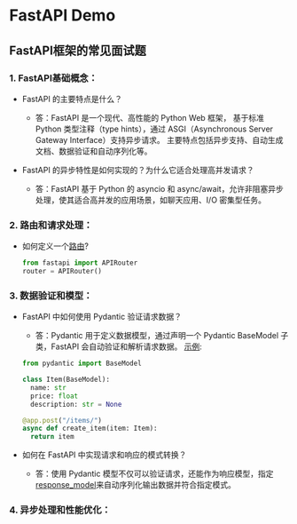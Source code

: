 # FastAPI Demo

## FastAPI框架的常见面试题

### 1. FastAPI基础概念：

* FastAPI 的主要特点是什么？
  * 答：FastAPI 是一个现代、高性能的 Python Web 框架，
  基于标准 Python 类型注释（type hints），通过 ASGI（Asynchronous Server Gateway Interface）支持异步请求。
  主要特点包括异步支持、自动生成文档、数据验证和自动序列化等。


* FastAPI 的异步特性是如何实现的？为什么它适合处理高并发请求？
  * 答：FastAPI 基于 Python 的 asyncio 和 async/await，允许非阻塞异步处理，使其适合高并发的应用场景，如聊天应用、I/O 密集型任务。



### 2. 路由和请求处理：

* 如何定义一个[路由](test_time/api.py?9)?
  ```python
  from fastapi import APIRouter
  router = APIRouter()
  ```



### 3. 数据验证和模型：

* FastAPI 中如何使用 Pydantic 验证请求数据？
  * 答：Pydantic 用于定义数据模型，通过声明一个 Pydantic BaseModel 子类，FastAPI 会自动验证和解析请求数据。
  [示例](test_time/schema.py):
  ```python
  from pydantic import BaseModel
  
  class Item(BaseModel):
    name: str
    price: float
    description: str = None
  
  @app.post("/items/")
  async def create_item(item: Item):
    return item
  ```


* 如何在 FastAPI 中实现请求和响应的模式转换？
  * 答：使用 Pydantic 模型不仅可以验证请求，还能作为响应模型，指定[response_model](test_time/api.py)来自动序列化输出数据并符合指定模式。



### 4. 异步处理和性能优化：

